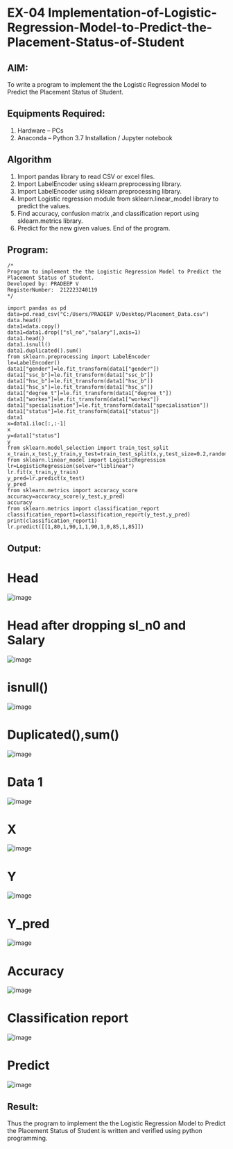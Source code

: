 

# EX-04 Implementation-of-Logistic-Regression-Model-to-Predict-the-Placement-Status-of-Student

## AIM:
To write a program to implement the the Logistic Regression Model to Predict the Placement Status of Student.

## Equipments Required:
1. Hardware – PCs
2. Anaconda – Python 3.7 Installation / Jupyter notebook

## Algorithm
1. Import pandas library to read CSV or excel files.
2. Import LabelEncoder using sklearn.preprocessing library.
3. Import LabelEncoder using sklearn.preprocessing library.
4. Import Logistic regression module from sklearn.linear_model library to predict the values.
5. Find accuracy, confusion matrix ,and classification report using sklearn.metrics library.
6. Predict for the new given values. End of the program.



## Program:
```
/*
Program to implement the the Logistic Regression Model to Predict the Placement Status of Student.
Developed by: PRADEEP V
RegisterNumber:  212223240119
*/
```

```
import pandas as pd
data=pd.read_csv("C:/Users/PRADEEP V/Desktop/Placement_Data.csv")
data.head()
data1=data.copy()
data1=data1.drop(["sl_no","salary"],axis=1)
data1.head()
data1.isnull()
data1.duplicated().sum()
from sklearn.preprocessing import LabelEncoder
le=LabelEncoder()
data1["gender"]=le.fit_transform(data1["gender"])
data1["ssc_b"]=le.fit_transform(data1["ssc_b"])
data1["hsc_b"]=le.fit_transform(data1["hsc_b"])
data1["hsc_s"]=le.fit_transform(data1["hsc_s"])
data1["degree_t"]=le.fit_transform(data1["degree_t"])
data1["workex"]=le.fit_transform(data1["workex"])
data1["specialisation"]=le.fit_transform(data1["specialisation"])
data1["status"]=le.fit_transform(data1["status"])
data1
x=data1.iloc[:,:-1]
x
y=data1["status"]
y
from sklearn.model_selection import train_test_split
x_train,x_test,y_train,y_test=train_test_split(x,y,test_size=0.2,random_state=0)
from sklearn.linear_model import LogisticRegression
lr=LogisticRegression(solver="liblinear")
lr.fit(x_train,y_train)
y_pred=lr.predict(x_test)
y_pred
from sklearn.metrics import accuracy_score
accuracy=accuracy_score(y_test,y_pred)
accuracy
from sklearn.metrics import classification_report
classification_report1=classification_report(y_test,y_pred)
print(classification_report1)
lr.predict([[1,80,1,90,1,1,90,1,0,85,1,85]])

```

## Output:
# Head
![image](https://github.com/velupradeep/Implementation-of-Logistic-Regression-Model-to-Predict-the-Placement-Status-of-Student/assets/150329341/cadafe0e-aa47-480d-b42e-a6d59b84bbb3)

# Head after dropping sl_n0 and Salary
![image](https://github.com/velupradeep/Implementation-of-Logistic-Regression-Model-to-Predict-the-Placement-Status-of-Student/assets/150329341/99d0e988-abd5-4093-9df7-6ef53c5bd361)


# isnull()
![image](https://github.com/velupradeep/Implementation-of-Logistic-Regression-Model-to-Predict-the-Placement-Status-of-Student/assets/150329341/acf9ae90-4d05-4a57-9cea-6058b2cd3a3e)

# Duplicated(),sum()
![image](https://github.com/velupradeep/Implementation-of-Logistic-Regression-Model-to-Predict-the-Placement-Status-of-Student/assets/150329341/18d68e5e-784c-496e-9945-416f3b3fd654)


# Data 1
![image](https://github.com/velupradeep/Implementation-of-Logistic-Regression-Model-to-Predict-the-Placement-Status-of-Student/assets/150329341/e245313e-8ea6-45cb-bc66-8caa421e8540)

# X
![image](https://github.com/velupradeep/Implementation-of-Logistic-Regression-Model-to-Predict-the-Placement-Status-of-Student/assets/150329341/450008c7-e5f2-4d90-adbf-ad21bc9de1bd)


# Y
![image](https://github.com/velupradeep/Implementation-of-Logistic-Regression-Model-to-Predict-the-Placement-Status-of-Student/assets/150329341/8e836549-e412-4135-8545-888541ec77b5)

# Y_pred
![image](https://github.com/velupradeep/Implementation-of-Logistic-Regression-Model-to-Predict-the-Placement-Status-of-Student/assets/150329341/a0ff7084-be66-4f2d-bb09-a7fee17ed913)

# Accuracy
![image](https://github.com/velupradeep/Implementation-of-Logistic-Regression-Model-to-Predict-the-Placement-Status-of-Student/assets/150329341/b8908446-0c1f-4cac-8e89-260424e97162)

# Classification report
![image](https://github.com/velupradeep/Implementation-of-Logistic-Regression-Model-to-Predict-the-Placement-Status-of-Student/assets/150329341/c3c8abb3-f13b-4fe7-806a-92237ab80ef2)

# Predict
![image](https://github.com/velupradeep/Implementation-of-Logistic-Regression-Model-to-Predict-the-Placement-Status-of-Student/assets/150329341/10450fb5-1f2c-4414-a205-7cad40e98396)

## Result:
Thus the program to implement the the Logistic Regression Model to Predict the Placement Status of Student is written and verified using python programming.
